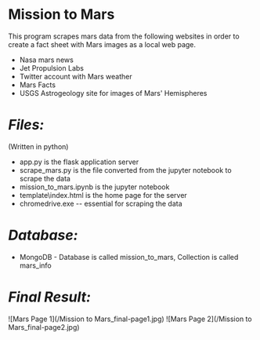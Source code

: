 # **Mission to Mars**
This program scrapes mars data from the following websites in order to create a fact sheet with Mars images as a local web page.
- Nasa mars news
- Jet Propulsion Labs
- Twitter account with Mars weather
- Mars Facts
- USGS Astrogeology site for images of Mars' Hemispheres

# ***Files:***
(Written in python)
- app.py is the flask application server
- scrape_mars.py is the file converted from the jupyter notebook to scrape the data
- mission_to_mars.ipynb is the jupyter notebook
- template\index.html is the home page for the server
- chromedrive.exe -- essential for scraping the data 

# ***Database:***
- MongoDB - Database is called mission_to_mars, Collection is called mars_info

# ***Final Result:***
![Mars Page 1](/Mission to Mars_final-page1.jpg)
![Mars Page 2](/Mission to Mars_final-page2.jpg)
